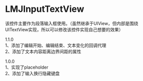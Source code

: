 # LMJInputTextView

该控件主要作为段落输入框使用。（虽然继承于UIView，但内部是围绕UITextView实现，所以可以修改该控件实现自己想要的效果）  
      
1.1.0  
1、添加了编辑开始、编辑结束、文本变化的回调代理      
2、添加了文本内容距离边界间距的属性

1.0.0            
1、实现了placeholder        
2、添加了输入换行隐藏键盘    
        
   


